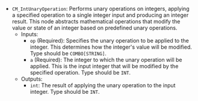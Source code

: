 - `CM_IntUnaryOperation`: Performs unary operations on integers, applying a specified operation to a single integer input and producing an integer result. This node abstracts mathematical operations that modify the value or state of an integer based on predefined unary operations.
    - Inputs:
        - `op` (Required): Specifies the unary operation to be applied to the integer. This determines how the integer's value will be modified. Type should be `COMBO[STRING]`.
        - `a` (Required): The integer to which the unary operation will be applied. This is the input integer that will be modified by the specified operation. Type should be `INT`.
    - Outputs:
        - `int`: The result of applying the unary operation to the input integer. Type should be `INT`.
